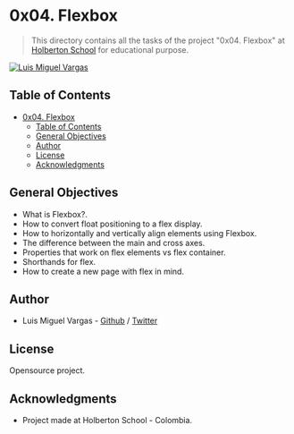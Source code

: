 # 0x04. Flexbox

> This directory contains all the tasks of the project "0x04. Flexbox" at [Holberton School](https://www.holbertonschool.com "Holberton School.") for educational purpose.

[![Luis Miguel Vargas](https://img.shields.io/twitter/url?style=social&url=https%3A%2F%2Ftwitter.com%2Fluismvargasg1)](https://twitter.com/luismvargasg1)

## Table of Contents

- [0x04. Flexbox](#0x04-flexbox)
  - [Table of Contents](#table-of-contents)
  - [General Objectives](#general-objectives)
  - [Author](#author)
  - [License](#license)
  - [Acknowledgments](#acknowledgments)

## General Objectives

- What is Flexbox?.
- How to convert float positioning to a flex display.
- How to horizontally and vertically align elements using Flexbox.
- The difference between the main and cross axes.
- Properties that work on flex elements vs flex container.
- Shorthands for flex.
- How to create a new page with flex in mind.

## Author

- Luis Miguel Vargas - [Github](https://github.com/luismvargasg) / [Twitter](https://twitter.com/luismvargasg1)

## License

Opensource project.

## Acknowledgments

- Project made at Holberton School - Colombia.
